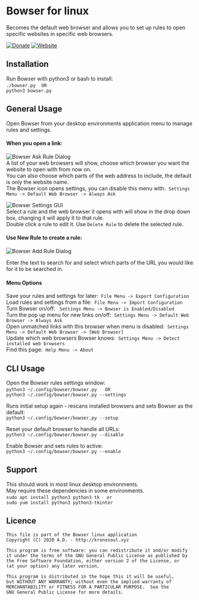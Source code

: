 # Bowser for linux

Becomes the default web browser and allows you to set up rules to open specific websites in specific web browsers.

[![Donate](https://img.shields.io/badge/Donate-PayPal-green.svg)](https://paypal.me/deltadevelopments)
[![Website](https://img.shields.io/badge/Bowser-Homepage-blue)](https://github.com/blipk/Bowser)


## Installation

Run Bowser with python3 or bash to install:<br/>
 ```./bowser.py``` &nbsp;&nbsp; ```OR```<br/>
 ```python3 bowser.py```  

## General Usage

Open Bowser from your desktop environments application menu to manage rules and settings.<br/>

#### When you open a link:

![Bowser Ask Rule Dialog](doc/BowserAskRuleGUI.png?raw=true "Screenshot of Bowser Add Rule Dialog")
<br/>
A list of your web browsers will show, choose which browser you want the website to open with from now on.<br>
You can also choose which parts of the web address to include, the default is only the website name.<br/>
The Bowser icon opens settings, you can disable this menu with:&nbsp; ```Settings Menu -> Default Web Browser -> Always Ask```

![Bowser Settings GUI](doc/BowserGUI.png?raw=true "Screenshot of Bowser Settings GUI")
<br/>
 Select a rule and the web browser it opens with will show in the drop down box, changing it will apply it to that rule.<br/>
 Double click a rule to edit it. Use ```Delete Rule``` to delete the selected rule.<br/>


#### Use New Rule to create a rule:

![Bowser Add Rule Dialog](doc/BowserAddRuleGUI.png?raw=true "Screenshot of Bowser Add Rule Dialog")
<br/>

Enter the text to search for and select which parts of the URL you would like for it to be searched in.

#### Menu Options
Save your rules and settings for later:&nbsp; ```File Menu -> Export Configuration```<br/>
Load rules and settings from a file:&nbsp; ```File Menu -> Import Configuration```<br/>
Turn Bowser on/off: &nbsp; ```Settings Menu -> Bowser is Enabled/Disabled```<br/>
Turn the pop up menu for new links on/off:&nbsp; ```Settings Menu -> Default Web Browser -> Always Ask```<br/>
Open unmatched links with this browser when menu is disabled:&nbsp; ```Settings Menu -> Default Web Browser -> [Web Browser]```<br/>
Update which web browsers Bowser knows:&nbsp; ```Settings Menu -> Detect installed web browsers```<br/>
Find this page:&nbsp; ```Help Menu -> About```<br/>

## CLI Usage
Open the Bowser rules settings window:<br/>
 ```python3 ~/.config/bowser/bowser.py``` &emsp; ```OR```<br/>
 ```python3 ~/.config/bowser/bowser.py --settings```

Runs initial setup again - rescans installed browsers and sets Bowser as the default:<br/>
 ```python3 ~/.config/bowser/bowser.py --setup```

Reset your default browser to handle all URLs:<br/>
 ```python3 ~/.config/bowser/bowser.py --disable```

Enable Bowser and sets rules to active:<br/>
 ```python3 ~/.config/bowser/bowser.py --enable```

## Support

This should work in most linux desktop environments.<br/>
May require these dependencies in some environments.<br/>
```sudo apt install python3 python3-tk ``` &nbsp; ```or``` <br/>
```sudo yum install python3 python3-tkinter```

##   Licence

```
This file is part of the Bowser linux application
Copyright (C) 2020 A.D. - http://kronosoul.xyz
```

```
This program is free software: you can redistribute it and/or modify
it under the terms of the GNU General Public License as published by
the Free Software Foundation, either version 2 of the License, or
(at your option) any later version.

This program is distributed in the hope this it will be useful,
but WITHOUT ANY WARRANTY; without even the implied warranty of
MERCHANTABILITY or FITNESS FOR A PARTICULAR PURPOSE.  See the
GNU General Public License for more details.
```
